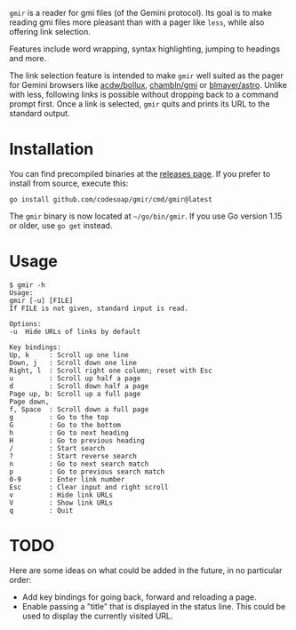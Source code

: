 `gmir` is a reader for gmi files (of the Gemini protocol). Its goal is
to make reading gmi files more pleasant than with a pager like `less`,
while also offering link selection.

Features include word wrapping, syntax highlighting, jumping to headings
and more.

The link selection feature is intended to make `gmir`
well suited as the pager for Gemini browsers like
[acdw/bollux](https://tildegit.org/acdw/bollux),
[chambln/gmi](https://sr.ht/~chambln/gmi/) or
[blmayer/astro](https://github.com/blmayer/astro). Unlike with less,
following links is possible without dropping back to a command prompt
first. Once a link is selected, `gmir` quits and prints its URL to the
standard output.

# Installation
You can find precompiled binaries at the
[releases page](https://github.com/codesoap/gmir/releases). If you
prefer to install from source, execute this:

```
go install github.com/codesoap/gmir/cmd/gmir@latest
```

The `gmir` binary is now located at `~/go/bin/gmir`. If you use Go
version 1.15 or older, use `go get` instead.

# Usage
```
$ gmir -h
Usage:
gmir [-u] [FILE]
If FILE is not given, standard input is read.

Options:
-u  Hide URLs of links by default

Key bindings:
Up, k     : Scroll up one line
Down, j   : Scroll down one line
Right, l  : Scroll right one column; reset with Esc
u         : Scroll up half a page
d         : Scroll down half a page
Page up, b: Scroll up a full page
Page down,
f, Space  : Scroll down a full page
g         : Go to the top
G         : Go to the bottom
h         : Go to next heading
H         : Go to previous heading
/         : Start search
?         : Start reverse search
n         : Go to next search match
p         : Go to previous search match
0-9       : Enter link number
Esc       : Clear input and right scroll
v         : Hide link URLs
V         : Show link URLs
q         : Quit
```

# TODO
Here are some ideas on what could be added in the future, in no
particular order:
- Add key bindings for going back, forward and reloading a page.
- Enable passing a "title" that is displayed in the status line. This
  could be used to display the currently visited URL.
